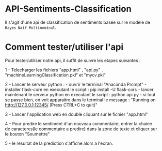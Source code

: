 # API-Sentiments-Classification
Il s'agit d'une api de classification de sentiments basée sur le modèle de `Bayes Naif Multinominal`.

# Comment tester/utiliser l'api

 Pour tester/utiliser notre api, il suffit de suivre les etapes suivantes :

 1 - Telecharger les fichiers "app.html" , "api.py" , "machineLearningClassification.pkl" et "mycv.pkl"
 
 2 - Lancer le serveur python :
	- ouvrir le terminal "Anaconda Prompt"
	- installer flask-core en executant le script : pip install -U flask-cors
	- lancer maintenant le serveur python en executant le script : python api.py
	- si tout se passe bien, on voit apparaitre dans le terminal le message : "Running on http://127.0.0.1:12345/ (Press CTRL+C to quit)"

 3 - Lancer l'application web en double cliquant sur le fichier "app.html"
 
 4 - Pour predire le sentiment d'un nouveau commentaire, entrer la chaine de caracteres(le commentaire a predire) dans la zone de texte
	 et cliquer sur le bouton "Soumettre"
	 
 5 - le resultat de la prediction s'affiche alors a l'ecran.
